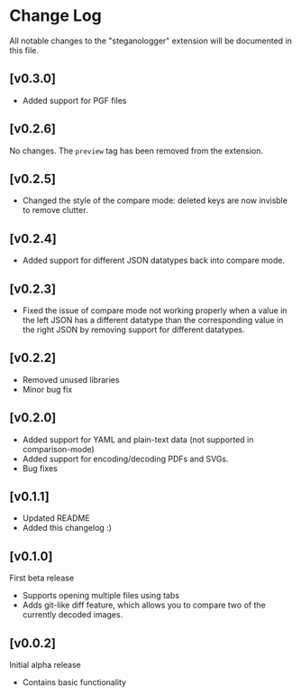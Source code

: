 # Change Log

All notable changes to the "steganologger" extension will be documented in this file.

## [v0.3.0]
- Added support for PGF files

## [v0.2.6]
No changes. The `preview` tag has been removed from the extension.

## [v0.2.5]
- Changed the style of the compare mode: deleted keys are now invisble to remove clutter.

## [v0.2.4]
- Added support for different JSON datatypes back into compare mode.

## [v0.2.3]
- Fixed the issue of compare mode not working properly when a value in the left JSON has a different datatype than the corresponding value in the right JSON by removing support for different datatypes.

## [v0.2.2]
- Removed unused libraries
- Minor bug fix

## [v0.2.0]
- Added support for YAML and plain-text data (not supported in comparison-mode)
- Added support for encoding/decoding PDFs and SVGs.
- Bug fixes

## [v0.1.1]
- Updated README
- Added this changelog :)

## [v0.1.0]
First beta release
- Supports opening multiple files using tabs
- Adds git-like diff feature, which allows you to compare two of the currently decoded images.

## [v0.0.2]

Initial alpha release
- Contains basic functionality

